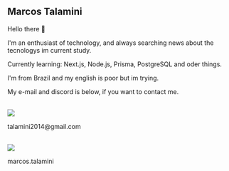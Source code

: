 ## Marcos Talamini

Hello there 👋

I'm an enthusiast of technology, and always searching news about the tecnologys im current study.

Currently learning: Next.js, Node.js, Prisma, PostgreSQL and oder things.

I'm from Brazil and my english is poor but im trying.

My e-mail and discord is below, if you want to contact me.

<div>
  <br/>
  <div>
    <a href="https://mail.google.com/mail/u/0/?fs=1&to=talamini2014@gmail.com&tf=cm"><img src="https://img.shields.io/badge/Gmail-D14836?style=for-the-badge&logo=gmail&logoColor=white" /></a>
    <p>talamini2014@gmail.com</p>
  </div>
  <br/>
  <div>
    <a href="https://discord.com/channels/@me"><img src="https://img.shields.io/badge/Discord-5865F2?style=for-the-badge&logo=discord&logoColor=white"/></a>
    <p>marcos.talamini</p>
  </div>
</div>

<!--
**TalaminiMarks/TalaminiMarks** is a ✨ _special_ ✨ repository because its `README.md` (this file) appears on your GitHub profile.

Here are some ideas to get you started:

- 🔭 I’m currently working on ...
- 🌱 I’m currently learning ...
- 👯 I’m looking to collaborate on ...
- 🤔 I’m looking for help with ...
- 💬 Ask me about ...
- 📫 How to reach me: ...
- 😄 Pronouns: ...
- ⚡ Fun fact: ...
I'm currently working in a project for an school, it's like a dashboard for the teachers follow the progress of the students.
-->
